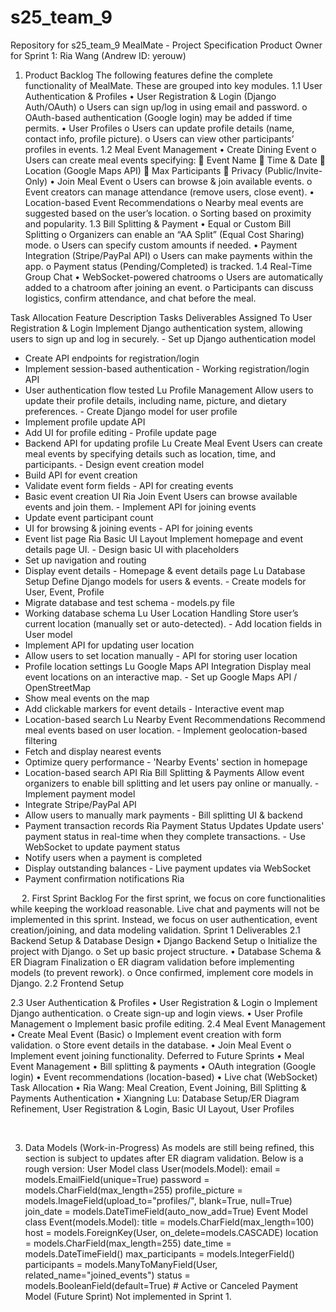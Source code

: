 # s25_team_9
Repository for s25_team_9
MealMate - Project Specification
Product Owner for Sprint 1: Ria Wang (Andrew ID: yerouw)
1. Product Backlog
The following features define the complete functionality of MealMate. These are grouped into key modules.
1.1 User Authentication & Profiles
•	User Registration & Login (Django Auth/OAuth) 
o	Users can sign up/log in using email and password.
o	OAuth-based authentication (Google login) may be added if time permits.
•	User Profiles 
o	Users can update profile details (name, contact info, profile picture).
o	Users can view other participants’ profiles in events.
1.2 Meal Event Management
•	Create Dining Event 
o	Users can create meal events specifying: 
	Event Name
	Time & Date
	Location (Google Maps API)
	Max Participants
	Privacy (Public/Invite-Only)
•	Join Meal Event 
o	Users can browse & join available events.
o	Event creators can manage attendance (remove users, close event).
•	Location-based Event Recommendations 
o	Nearby meal events are suggested based on the user’s location.
o	Sorting based on proximity and popularity.
1.3 Bill Splitting & Payment
•	Equal or Custom Bill Splitting 
o	Organizers can enable an “AA Split” (Equal Cost Sharing) mode.
o	Users can specify custom amounts if needed.
•	Payment Integration (Stripe/PayPal API) 
o	Users can make payments within the app.
o	Payment status (Pending/Completed) is tracked.
1.4 Real-Time Group Chat
•	WebSocket-powered chatrooms 
o	Users are automatically added to a chatroom after joining an event.
o	Participants can discuss logistics, confirm attendance, and chat before the meal.









Task Allocation
Feature	Description	Tasks	Deliverables	Assigned To
User Registration & Login	Implement Django authentication system, allowing users to sign up and log in securely.	- Set up Django authentication model
- Create API endpoints for registration/login
- Implement session-based authentication	- Working registration/login API
- User authentication flow tested	Lu
Profile Management	Allow users to update their profile details, including name, picture, and dietary preferences.	- Create Django model for user profile
- Implement profile update API
- Add UI for profile editing	- Profile update page
- Backend API for updating profile	Lu
Create Meal Event	Users can create meal events by specifying details such as location, time, and participants.	- Design event creation model
- Build API for event creation
- Validate event form fields	- API for creating events
- Basic event creation UI	Ria
Join Event	Users can browse available events and join them.	- Implement API for joining events
- Update event participant count
- UI for browsing & joining events	- API for joining events
- Event list page	Ria
Basic UI Layout	Implement homepage and event details page UI.	- Design basic UI with placeholders
- Set up navigation and routing
- Display event details	- Homepage & event details page	Lu
Database Setup	Define Django models for users & events.	- Create models for User, Event, Profile
- Migrate database and test schema	- models.py file
- Working database schema	Lu
User Location Handling	Store user’s current location (manually set or auto-detected).	- Add location fields in User model
- Implement API for updating user location
- Allow users to set location manually	- API for storing user location
- Profile location settings	Lu
Google Maps API Integration	Display meal event locations on an interactive map.	- Set up Google Maps API / OpenStreetMap
- Show meal events on the map
- Add clickable markers for event details	- Interactive event map
- Location-based search	Lu
Nearby Event Recommendations	Recommend meal events based on user location.	- Implement geolocation-based filtering
- Fetch and display nearest events
- Optimize query performance	- 'Nearby Events' section in homepage
- Location-based search API	Ria
Bill Splitting & Payments	Allow event organizers to enable bill splitting and let users pay online or manually.	- Implement payment model
- Integrate Stripe/PayPal API
- Allow users to manually mark payments	- Bill splitting UI & backend
- Payment transaction records	Ria
Payment Status Updates	Update users' payment status in real-time when they complete transactions.	- Use WebSocket to update payment status
- Notify users when a payment is completed
- Display outstanding balances	- Live payment updates via WebSocket
- Payment confirmation notifications	Ria

 
2. First Sprint Backlog
For the first sprint, we focus on core functionalities while keeping the workload reasonable. Live chat and payments will not be implemented in this sprint. Instead, we focus on user authentication, event creation/joining, and data modeling validation.
Sprint 1 Deliverables
2.1 Backend Setup & Database Design
•	Django Backend Setup 
o	Initialize the project with Django.
o	Set up basic project structure.
•	Database Schema & ER Diagram Finalization 
o	ER diagram validation before implementing models (to prevent rework).
o	Once confirmed, implement core models in Django.
2.2 Frontend Setup

2.3 User Authentication & Profiles
•	User Registration & Login 
o	Implement Django authentication.
o	Create sign-up and login views.
•	User Profile Management 
o	Implement basic profile editing.
2.4 Meal Event Management
•	Create Meal Event (Basic) 
o	Implement event creation with form validation.
o	Store event details in the database.
•	Join Meal Event 
o	Implement event joining functionality.
Deferred to Future Sprints
•	Meal Event Management
•	Bill splitting & payments
•	OAuth integration (Google login)
•	Event recommendations (location-based)
•	Live chat (WebSocket)
Task Allocation
•	Ria Wang: Meal Creation, Event Joining, Bill Splitting & Payments Authentication 
•	Xiangning Lu: Database Setup/ER Diagram Refinement, User Registration & Login, Basic UI Layout, User Profiles




 

3. Data Models (Work-in-Progress)
As models are still being refined, this section is subject to updates after ER diagram validation. Below is a rough version:
User Model
class User(models.Model):
    email = models.EmailField(unique=True)
    password = models.CharField(max_length=255)
    profile_picture = models.ImageField(upload_to="profiles/", blank=True, null=True)
    join_date = models.DateTimeField(auto_now_add=True)
Event Model
class Event(models.Model):
    title = models.CharField(max_length=100)
    host = models.ForeignKey(User, on_delete=models.CASCADE)
    location = models.CharField(max_length=255)
    date_time = models.DateTimeField()
    max_participants = models.IntegerField()
    participants = models.ManyToManyField(User, related_name="joined_events")
    status = models.BooleanField(default=True)  # Active or Canceled
Payment Model (Future Sprint)
Not implemented in Sprint 1.
